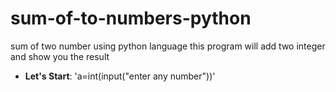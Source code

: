 # sum-of-to-numbers-python
sum of two number using python language
this program will add two integer and show you the result
- **Let's Start**: 'a=int(input("enter any number"))'
